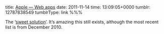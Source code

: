 title: [Apple — Web apps](http://www.apple.com/webapps/)
date: 2011-11-14
time: 13:09:05+0000
tumblr: 12787838549
tumblrType: link
%%%

The ‘[sweet solution](http://mjtsai.com/blog/2007/06/13/a-very-sweet-solution/)’. It’s amazing this still exists, although the most recent list is from December 2010. 

